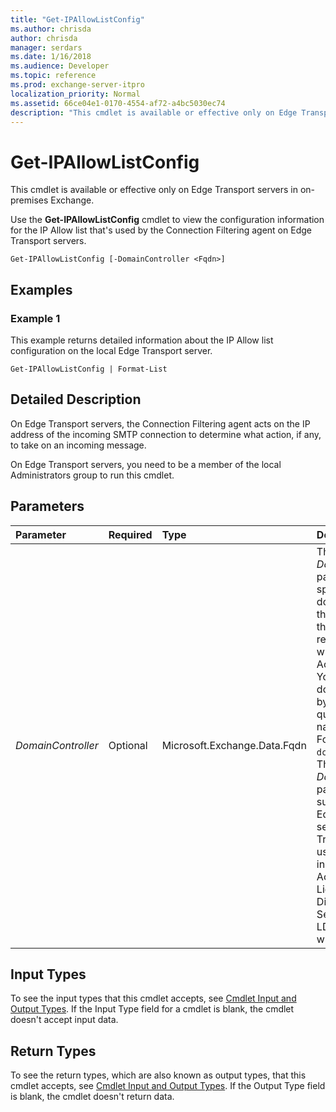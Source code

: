 ```yaml
---
title: "Get-IPAllowListConfig"
ms.author: chrisda
author: chrisda
manager: serdars
ms.date: 1/16/2018
ms.audience: Developer
ms.topic: reference
ms.prod: exchange-server-itpro
localization_priority: Normal
ms.assetid: 66ce04e1-0170-4554-af72-a4bc5030ec74
description: "This cmdlet is available or effective only on Edge Transport servers in on-premises Exchange."
---
```


# Get-IPAllowListConfig

This cmdlet is available or effective only on Edge Transport servers in on-premises Exchange. 
  
Use the **Get-IPAllowListConfig** cmdlet to view the configuration information for the IP Allow list that's used by the Connection Filtering agent on Edge Transport servers.
  
```
Get-IPAllowListConfig [-DomainController <Fqdn>]

```

## Examples
<a name="Examples"> </a>

### Example 1

This example returns detailed information about the IP Allow list configuration on the local Edge Transport server.
  
```
Get-IPAllowListConfig | Format-List
```

## Detailed Description
<a name="DetailedDescription"> </a>

On Edge Transport servers, the Connection Filtering agent acts on the IP address of the incoming SMTP connection to determine what action, if any, to take on an incoming message.
  
On Edge Transport servers, you need to be a member of the local Administrators group to run this cmdlet.
  
## Parameters
<a name="DetailedDescription"> </a>

|**Parameter**|**Required**|**Type**|**Description**|
|:-----|:-----|:-----|:-----|
| _DomainController_ <br/> |Optional  <br/> |Microsoft.Exchange.Data.Fqdn  <br/> |The _DomainController_ parameter specifies the domain controller that's used by this cmdlet to read data from or write data to Active Directory. You identify the domain controller by its fully qualified domain name (FQDN). For example, `dc01.contoso.com`.  <br/> The _DomainController_ parameter isn't supported on Edge Transport servers. An Edge Transport server uses the local instance of Active Directory Lightweight Directory Services (AD LDS) to read and write data. <br/> |
   
## Input Types
<a name="InputTypes"> </a>

To see the input types that this cmdlet accepts, see [Cmdlet Input and Output Types](http://go.microsoft.com/fwlink/p/?linkId=616387). If the Input Type field for a cmdlet is blank, the cmdlet doesn't accept input data. 
  
## Return Types
<a name="ReturnTypes"> </a>

To see the return types, which are also known as output types, that this cmdlet accepts, see [Cmdlet Input and Output Types](http://go.microsoft.com/fwlink/p/?linkId=616387). If the Output Type field is blank, the cmdlet doesn't return data. 
  

